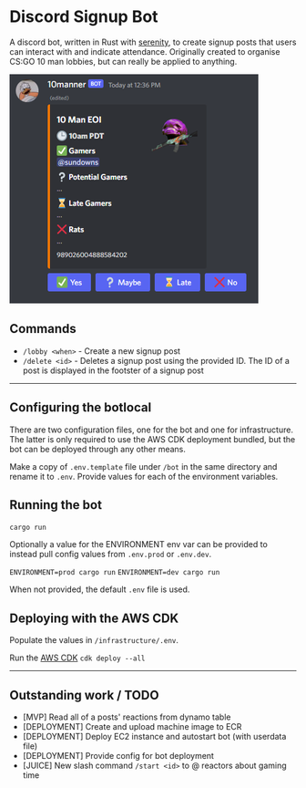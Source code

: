 # Discord Signup Bot

A discord bot, written in Rust with [serenity](https://github.com/serenity-rs/serenity), to create signup posts that users can interact with and indicate attendance. Originally created to organise CS:GO 10 man lobbies, but can really be applied to anything.

![lobby signup sheet](/media/signup.png)

## Commands

- `/lobby <when>` - Create a new signup post
- `/delete <id>` - Deletes a signup post using the provided ID. The ID of a post is displayed in the footster of a signup post

---

## Configuring the botlocal

There are two configuration files, one for the bot and one for infrastructure. The latter is only required to use the AWS CDK deployment bundled, but the bot can be deployed through any other means.

Make a copy of `.env.template` file under `/bot` in the same directory and rename it to `.env`. Provide values for each of the environment variables.

## Running the bot

`cargo run`

Optionally a value for the ENVIRONMENT env var can be provided to instead pull config values from `.env.prod` or `.env.dev`.

`ENVIRONMENT=prod cargo run`
`ENVIRONMENT=dev cargo run`

When not provided, the default `.env` file is used.

## Deploying with the AWS CDK

Populate the values in `/infrastructure/.env`.

Run the [AWS CDK](https://docs.aws.amazon.com/cdk/v2/guide/home.html)
`cdk deploy --all`

---

## Outstanding work / TODO

- [MVP] Read all of a posts' reactions from dynamo table
- [DEPLOYMENT] Create and upload machine image to ECR
- [DEPLOYMENT] Deploy EC2 instance and autostart bot (with userdata file)
- [DEPLOYMENT] Provide config for bot deployment
- [JUICE] New slash command `/start <id>` to @ reactors about gaming time
